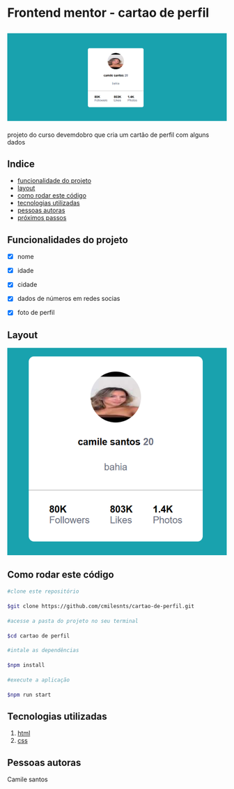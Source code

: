 # Frontend mentor - cartao de perfil

## ![cartaodeperfil](./images/Captura%20de%20tela%202025-05-13%20154653.png)
projeto do curso devemdobro que cria um cartão de perfil com alguns dados 

## Indice 

- <a href="#funcionalidades">funcionalidade do projeto</a>
-  <a href="#layout">layout</a>
-  <a href="#rodar">como rodar este código</a>
-  <a href="#tecnologias">tecnologias utilizadas</a>
-  <a href="#autoras">pessoas autoras</a>
-  <a href="#passos">próximos passos</a>


## Funcionalidades do projeto 

- [x] nome
- [x] idade
- [x] cidade
- [x] dados de números em redes socias 
- [x] foto de perfil


## Layout

![tela principal do cartão de perfil](./images/Captura%20de%20tela%202025-05-13%20161234.png)

## Como rodar este código

```bash
#clone este repositório

$git clone https://github.com/cmilesnts/cartao-de-perfil.git

#acesse a pasta do projeto no seu terminal 

$cd cartao de perfil 

#intale as dependências

$npm install 

#execute a aplicação

$npm run start 

```

## Tecnologias utilizadas

1. <a href="https://www.w3schools.com/html/">html</a>
2. <a href="https://www.w3schools.com/css/">css</a>


## Pessoas autoras

Camile santos 

<img style="width:100px" src="images/Imagem do WhatsApp de 2025-04-29 à(s) 09.29.54_b8946c94.jpg" alt="">









